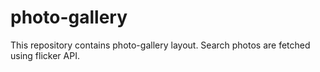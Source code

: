 # photo-gallery
This repository contains photo-gallery layout. Search photos are fetched using flicker API.

